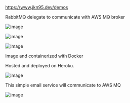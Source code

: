 https://www.jkn95.dev/demos

RabbitMQ delegate to communicate with AWS MQ broker

![image](https://github.com/user-attachments/assets/b9d5be4a-b143-494d-a261-e44fcd14c50d)

![image](https://github.com/user-attachments/assets/ac5afc05-9318-4232-bc3b-935647a1280e)

![image](https://github.com/user-attachments/assets/df460b45-f831-45f5-911b-f0f9aaa86fd8)

Image and containerized with Docker 

Hosted and deployed on Heroku. 

![image](https://github.com/user-attachments/assets/1bb146e0-a70f-485f-9c63-ff305e26ebb8)

This simple email service will communicate to AWS MQ

![image](https://github.com/user-attachments/assets/7f2ff4d7-1a53-49cc-a043-808a94a55723)

